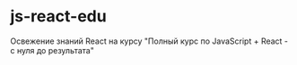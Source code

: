 # js-react-edu
Освежение знаний React на курсу "Полный курс по JavaScript + React - с нуля до результата"
